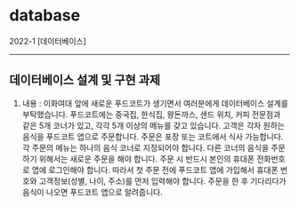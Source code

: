 # database
2022-1 [데이터베이스]  

***

## 데이터베이스 설계 및 구현 과제
1. 내용 : 이화여대 앞에 새로운 푸드코트가 생기면서 여러분에게 데이터베이스 설계를 부탁했습니다. 푸드코트에는 중국집, 한식집, 왕돈까스, 샌드 위치, 커피 전문점과 같은 5개 코너가 있고, 각각 5개 이상의 메뉴를 갖고 있습니다. 
고객은 각자 원하는 음식을 푸드코트 앱으로 주문합니다. 주문은 포장 또는 코트에서 식사 가능합니다. 각 주문의 메뉴는 하나의 음식 코너로 지정되어야 합니다. 다른 코너의 음식을 주문하기 위해서는 새로운 주문을 해야 합니다. 주문 시 반드시 본인의 휴대폰 전화번호로 앱에 로그인해야 합니다. 따라서 첫 주문 전에 푸드코트 앱에 가입해서 휴대폰 번호와 고객정보(성별, 나이, 주소)를 먼저 입력해야 합니다. 주문을 한 후 기다리다가 음식이 나오면 푸드코트 앱으로 알려줍니다.

